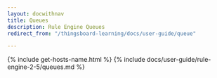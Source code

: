 ```yaml
---
layout: docwithnav
title: Queues
description: Rule Engine Queues
redirect_from: "/thingsboard-learning/docs/user-guide/queue"

---
```


{% include get-hosts-name.html %}
{% include docs/user-guide/rule-engine-2-5/queues.md %}
